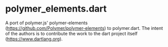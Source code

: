 polymer_elements.dart 
==========================

A port of polymer.js' polymer-elements (https://github.com/Polymer/polymer-elements)
to polymer.dart. The intent of the authors is to contribute the work
to the dart project itself (https://www.dartlang.org).

